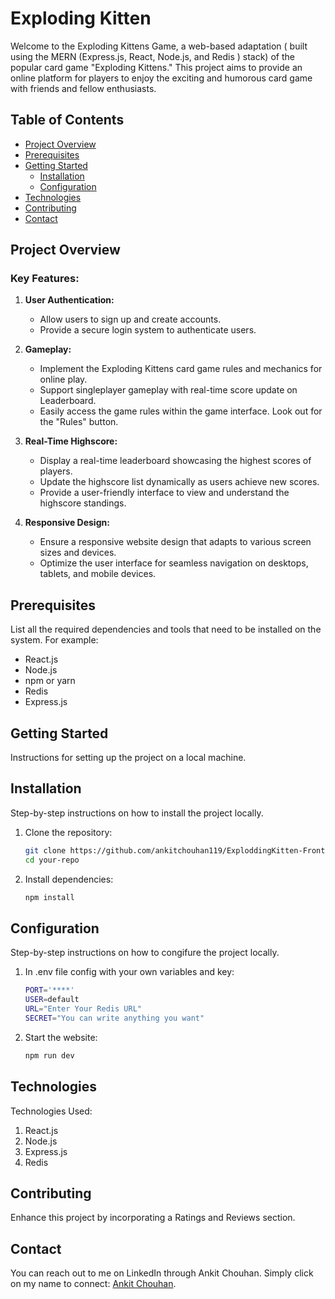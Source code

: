 # Exploding Kitten

Welcome to the Exploding Kittens Game, a web-based adaptation ( built using the MERN (Express.js, React, Node.js, and Redis ) stack) of the popular card game "Exploding Kittens." This project aims to provide an online platform for players to enjoy the exciting and humorous card game with friends and fellow enthusiasts.


## Table of Contents

- [Project Overview](#project-overview)
- [Prerequisites](#prerequisites)
- [Getting Started](#getting-started)
  - [Installation](#installation)
  - [Configuration](#configuration)
- [Technologies](#technologies)
- [Contributing](#contributing)
- [Contact](#contact)

## Project Overview

### Key Features:

1. **User Authentication:** 
   - Allow users to sign up and create accounts.
   - Provide a secure login system to authenticate users.
2. **Gameplay:** 
   - Implement the Exploding Kittens card game rules and mechanics for online play.
   - Support singleplayer gameplay with real-time score update on Leaderboard.
   - Easily access the game rules within the game interface. Look out for the "Rules" button.

3. **Real-Time Highscore:**
   - Display a real-time leaderboard showcasing the highest scores of players.
   - Update the highscore list dynamically as users achieve new scores.
   - Provide a user-friendly interface to view and understand the highscore standings.
4. **Responsive Design:** 
   - Ensure a responsive website design that adapts to various screen sizes and devices.
   - Optimize the user interface for seamless navigation on desktops, tablets, and mobile devices.

## Prerequisites

List all the required dependencies and tools that need to be installed on the system. For example:

- React.js
- Node.js
- npm or yarn
- Redis
- Express.js

## Getting Started

Instructions for setting up the project on a local machine.

## Installation
Step-by-step instructions on how to install the project locally.

1. Clone the repository:
   ```bash
   git clone https://github.com/ankitchouhan119/ExploddingKitten-Frontend.git
   cd your-repo
2. Install dependencies:
   ```bash
   npm install

## Configuration
Step-by-step instructions on how to congifure the project locally.
1. In .env file config with your own variables and key:
   ```bash
   PORT='****'
   USER=default
   URL="Enter Your Redis URL"
   SECRET="You can write anything you want"

2. Start the website:
   ```bash
   npm run dev

## Technologies
Technologies Used:
 1. React.js
 2. Node.js
 3. Express.js
 4. Redis

## Contributing
Enhance this project by incorporating a Ratings and Reviews section.

## Contact
You can reach out to me on LinkedIn through Ankit Chouhan. Simply click on my name to connect:  [Ankit Chouhan](https://www.linkedin.com/in/ankit-chouhan-b41a87206/).
